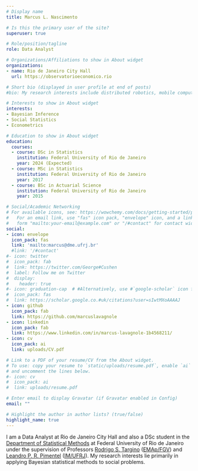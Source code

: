 ```yaml
---
# Display name
title: Marcus L. Nascimento

# Is this the primary user of the site?
superuser: true

# Role/position/tagline
role: Data Analyst

# Organizations/Affiliations to show in About widget
organizations:
- name: Rio de Janeiro City Hall
  url: https://observatorioeconomico.rio

# Short bio (displayed in user profile at end of posts)
#bio: My research interests include distributed robotics, mobile computing and programmable matter.

# Interests to show in About widget
interests:
- Bayesian Inference
- Social Statistics
- Econometrics

# Education to show in About widget
education:
  courses:
  - course: DSc in Statistics
    institution: Federal University of Rio de Janeiro
    year: 2024 (Expected)
  - course: MSc in Statistics
    institution: Federal University of Rio de Janeiro
    year: 2017
  - course: BSc in Actuarial Science
    institution: Federal University of Rio de Janeiro
    year: 2015

# Social/Academic Networking
# For available icons, see: https://wowchemy.com/docs/getting-started/page-builder/#icons
#   For an email link, use "fas" icon pack, "envelope" icon, and a link in the
#   form "mailto:your-email@example.com" or "/#contact" for contact widget.
social:
- icon: envelope
  icon_pack: fas
  link: 'mailto:marcus@dme.ufrj.br'
  #link: '/#contact'
#- icon: twitter
#  icon_pack: fab
#  link: https://twitter.com/George#Cushen
#  label: Follow me on Twitter
#  display:
#    header: true
#- icon: graduation-cap  # #Alternatively, use #`google-scholar` icon from `ai` icon pack
#  icon_pack: fas
#  link: https://scholar.google.co.#uk/citations?user=sIwtMXoAAAAJ
- icon: github
  icon_pack: fab
  link: https://github.com/marcuslavagnole
- icon: linkedin
  icon_pack: fab
  link: https://www.linkedin.com/in/marcus-lavagnole-1b4568211/
- icon: cv
  icon_pack: ai
  link: uploads/CV.pdf

# Link to a PDF of your resume/CV from the About widget.
# To use: copy your resume to `static/uploads/resume.pdf`, enable `ai` icons in `params.toml`,
# and uncomment the lines below.
#- icon: cv
#  icon_pack: ai
#  link: uploads/resume.pdf

# Enter email to display Gravatar (if Gravatar enabled in Config)
email: ""

# Highlight the author in author lists? (true/false)
highlight_name: true
---
```


I am a Data Analyst at Rio de Janeiro City Hall and also a DSc student in the <a href="http://www.dme.ufrj.br" target="_blank">Department of Statistical Methods</a> at Federal University of Rio de Janeiro under the supervision of Professors <a href="https://rtargino.netlify.app" target="_blank">Rodrigo S. Targino</a> (<a href="https://emap.fgv.br/" target="_blank">EMAp/FGV</a>) and <a href="http://lattes.cnpq.br/7310262578868601"  target="_blank">Leandro P. R. Pimentel</a> (<a href="http://www.im.ufrj.br/index.php/pt/"  target="_blank">IM/UFRJ</a>). My research interests lie primarily in applying Bayesian statistical methods to social problems.